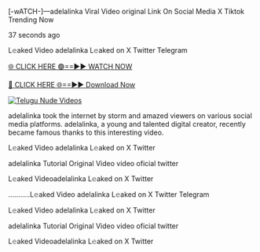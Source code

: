 [-wATCH-]—adelalinka Viral Video original Link On Social Media X Tiktok Trending Now



37 seconds ago

L𝚎aked Video adelalinka L𝚎aked on X Twitter Telegram

[🌐 CLICK HERE 🟢==►► WATCH NOW](https://viral-xone.blogspot.com/2025/01/valovideo.html)

[🔴 CLICK HERE 🌐==►► Download Now](https://viral-xone.blogspot.com/2025/01/valovideo.html)

[![Telugu Nude Videos](https://i.imgur.com/dJHk4Zq.gif)](https://viral-xone.blogspot.com/2025/01/valovideo.html)

adelalinka took the internet by storm and amazed viewers on various social media platforms. adelalinka, a young and talented digital creator, recently became famous thanks to this interesting video.

L𝚎aked Video adelalinka L𝚎aked on X Twitter

adelalinka Tutorial Original Video video oficial twitter

L𝚎aked Videoadelalinka L𝚎aked on X Twitter

...........L𝚎aked Video adelalinka L𝚎aked on X Twitter Telegram

L𝚎aked Video adelalinka L𝚎aked on X Twitter

adelalinka Tutorial Original Video video oficial twitter

L𝚎aked Videoadelalinka L𝚎aked on X Twitter